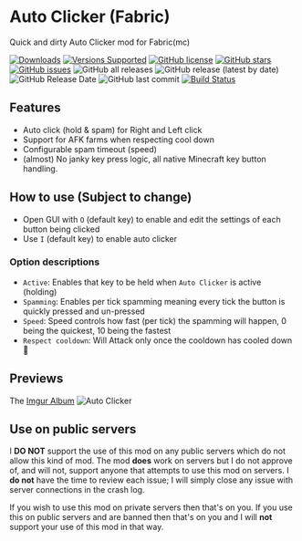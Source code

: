 # Auto Clicker (Fabric)

Quick and dirty Auto Clicker mod for Fabric(mc)

[![Downloads](http://cf.way2muchnoise.eu/full_445095_downloads.svg)](https://www.curseforge.com/minecraft/mc-mods/auto-clicker-fabric)
[![Versions Supported](http://cf.way2muchnoise.eu/versions/445095.svg)](https://www.curseforge.com/minecraft/mc-mods/auto-clicker-fabric)
[![GitHub license](https://img.shields.io/github/license/AdvancedXRay/Auto-Clicker-Fabric)](https://github.com/AdvancedXRay/Auto-Clicker-Fabric/blob/main/LICENSE)
[![GitHub stars](https://img.shields.io/github/stars/AdvancedXRay/Auto-Clicker-Fabric)](https://github.com/AdvancedXRay/Auto-Clicker-Fabric/stargazers)
[![GitHub issues](https://img.shields.io/github/issues/AdvancedXRay/Auto-Clicker-Fabric)](https://github.com/AdvancedXRay/Auto-Clicker-Fabric/issues)
![GitHub all releases](https://img.shields.io/github/downloads/AdvancedXRay/Auto-Clicker-Fabric/total)
![GitHub release (latest by date)](https://img.shields.io/github/v/release/AdvancedXRay/Auto-Clicker-Fabric)
![GitHub Release Date](https://img.shields.io/github/release-date/AdvancedXRay/Auto-Clicker-Fabric)
![GitHub last commit](https://img.shields.io/github/last-commit/AdvancedXRay/Auto-Clicker-Fabric)
[![Build Status](https://ci.mikey.pro/buildStatus/icon?job=Auto-Clicker-Fabric%2Fmain)](https://ci.mikey.pro/job/Auto-Clicker-Fabric/job/main/)

## Features
- Auto click (hold & spam) for Right and Left click
- Support for AFK farms when respecting cool down
- Configurable spam timeout (speed)
- (almost) No janky key press logic, all native Minecraft key button handling.

## How to use (Subject to change)
- Open GUI with `O` (default key) to enable and edit the settings of each button being clicked
- Use `I` (default key) to enable auto clicker

### Option descriptions
- `Active`: Enables that key to be held when `Auto Clicker` is active (holding)
- `Spamming`: Enables per tick spamming meaning every tick the button is quickly pressed and un-pressed
- `Speed`: Speed controls how fast (per tick) the spamming will happen, 0 being the quickest, 10 being the fastest
- `Respect cooldown`: Will Attack only once the cooldown has cooled down :tada:

## Previews

The [Imgur Album](https://imgur.com/a/ASZXIiO)
![Auto Clicker](https://i.imgur.com/CgQk5uE.png)

## Use on public servers

I **DO NOT** support the use of this mod on any public servers which do not allow this kind of mod. The mod **does** work on servers but I do not approve of, and will not, support anyone that attempts to use this mod on servers. I **do not** have the time to review each issue; I will simply close any issue with server connections in the crash log.

If you wish to use this mod on private servers then that's on you. If you use this on public servers and are banned then that's on you and I will **not** support your use of this mod in that way. 

